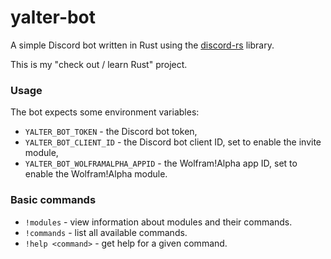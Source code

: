 # yalter-bot
A simple Discord bot written in Rust using the [discord-rs](https://github.com/SpaceManiac/discord-rs) library.

This is my "check out / learn Rust" project.

### Usage
The bot expects some environment variables:
- `YALTER_BOT_TOKEN` ­- the Discord bot token,
- `YALTER_BOT_CLIENT_ID` ­- the Discord bot client ID, set to enable the invite module,
- `YALTER_BOT_WOLFRAMALPHA_APPID` ­- the Wolfram!Alpha app ID, set to enable the Wolfram!Alpha module.

### Basic commands
- `!modules` - view information about modules and their commands.
- `!commands` - list all available commands.
- `!help <command>` - get help for a given command.

